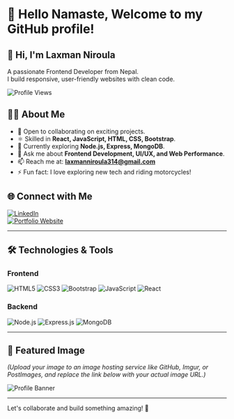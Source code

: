 # 👋 Hello Namaste, Welcome to my GitHub profile!

## 🌟 Hi, I'm Laxman Niroula
A passionate Frontend Developer from Nepal.  
I build responsive, user-friendly websites with clean code.

![Profile Views](https://komarev.com/ghpvc/?username=laxmanniroula314&label=Profile%20views&color=0e75b6&style=flat)

## 👨‍💻 About Me

- 🔭 Open to collaborating on exciting projects.
- ⚛️ Skilled in **React, JavaScript, HTML, CSS, Bootstrap**.
- 🌱 Currently exploring **Node.js, Express, MongoDB**.
- 💬 Ask me about **Frontend Development, UI/UX, and Web Performance**.
- 📫 Reach me at: **laxmanniroula314@gmail.com**  
- ⚡ Fun fact: I love exploring new tech and riding motorcycles!

## 🌐 Connect with Me

[![LinkedIn](https://img.shields.io/badge/-LinkedIn-blue?logo=linkedin&logoColor=white)](https://www.linkedin.com/in/laxman-niroula/)  
[![Portfolio Website](https://img.shields.io/badge/-Portfolio-ff69b4?logo=google-chrome&logoColor=white)](https://laxmanniroula.com.np/)  

---

## 🛠️ Technologies & Tools

### **Frontend**
![HTML5](https://img.shields.io/badge/-HTML5-white?logo=html5&logoColor=E34F26) 
![CSS3](https://img.shields.io/badge/-CSS3-white?logo=css3&logoColor=1572B6) 
![Bootstrap](https://img.shields.io/badge/-Bootstrap-white?logo=bootstrap&logoColor=563D7C) 
![JavaScript](https://img.shields.io/badge/-JavaScript-white?logo=javascript&logoColor=F7DF1E) 
![React](https://img.shields.io/badge/-React-white?logo=react&logoColor=61DAFB)

### **Backend**
![Node.js](https://img.shields.io/badge/-Node.js-white?logo=node.js&logoColor=339933) 
![Express.js](https://img.shields.io/badge/-Express-white?logo=express&logoColor=000000) 
![MongoDB](https://img.shields.io/badge/-MongoDB-white?logo=mongodb&logoColor=47A248)

---

## 📸 Featured Image  
*(Upload your image to an image hosting service like GitHub, Imgur, or PostImages, and replace the link below with your actual image URL.)*

![Profile Banner](https://your-image-link-here.com)

---

Let's collaborate and build something amazing! 🚀
